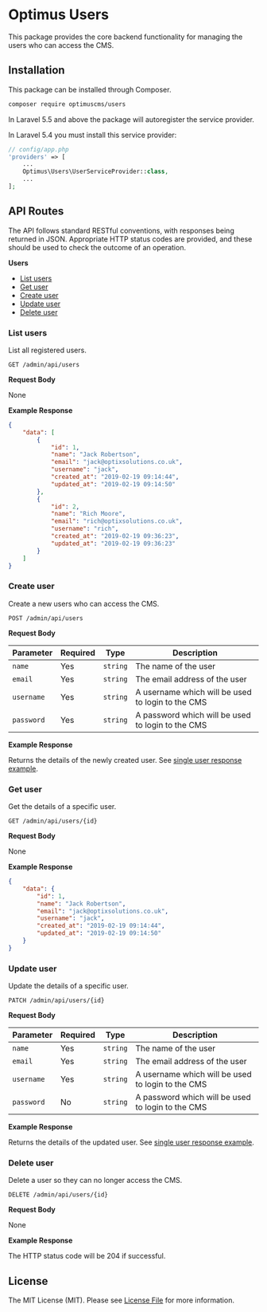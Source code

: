 # Optimus Users

This package provides the core backend functionality for managing the users who can access the CMS.

## Installation

This package can be installed through Composer.

```bash
composer require optimuscms/users
```

In Laravel 5.5 and above the package will autoregister the service provider. 

In Laravel 5.4 you must install this service provider:

```php
// config/app.php
'providers' => [
    ...
    Optimus\Users\UserServiceProvider::class,
    ...
];
```

## API Routes

The API follows standard RESTful conventions, with responses being returned in JSON. 
Appropriate HTTP status codes are provided, and these should be used to check the outcome of an operation.

**Users**

 - [List users](#list-users)
 - [Get user](#get-user)
 - [Create user](#create-user)
 - [Update user](#update-user)
 - [Delete user](#delete-user)

### List users

List all registered users.

```http
GET /admin/api/users
```

**Request Body**

None

**Example Response**

```json
{
    "data": [
        {
            "id": 1,
            "name": "Jack Robertson",
            "email": "jack@optixsolutions.co.uk",
            "username": "jack",
            "created_at": "2019-02-19 09:14:44",
            "updated_at": "2019-02-19 09:14:50"
        },
        {
            "id": 2,
            "name": "Rich Moore",
            "email": "rich@optixsolutions.co.uk",
            "username": "rich",
            "created_at": "2019-02-19 09:36:23",
            "updated_at": "2019-02-19 09:36:23"
        }
    ]
}
```

### Create user

Create a new users who can access the CMS.

```http
POST /admin/api/users
```

**Request Body**

| Parameter  | Required  | Type     | Description                                       |
|------------|-----------|----------|---------------------------------------------------|
| `name`     | Yes       | `string` | The name of the user                              |
| `email`    | Yes       | `string` | The email address of the user                     |
| `username` | Yes       | `string` | A username which will be used to login to the CMS |
| `password` | Yes       | `string` | A password which will be used to login to the CMS |

**Example Response**

Returns the details of the newly created user. See [single user response example](#get-user).

### Get user

Get the details of a specific user.

```http
GET /admin/api/users/{id}
```

**Request Body**

None

**Example Response**

```json
{
    "data": {
        "id": 1,
        "name": "Jack Robertson",
        "email": "jack@optixsolutions.co.uk",
        "username": "jack",
        "created_at": "2019-02-19 09:14:44",
        "updated_at": "2019-02-19 09:14:50"
    }
}
```

### Update user

Update the details of a specific user.

```http
PATCH /admin/api/users/{id}
```

**Request Body**

| Parameter  | Required | Type     | Description                                       |
|------------|----------|----------|---------------------------------------------------|
| `name`     | Yes      | `string` | The name of the user                              |
| `email`    | Yes      | `string` | The email address of the user                     |
| `username` | Yes      | `string` | A username which will be used to login to the CMS |
| `password` | No       | `string` | A password which will be used to login to the CMS |

**Example Response**

Returns the details of the updated user. See [single user response example](#get-user).

### Delete user

Delete a user so they can no longer access the CMS.

```http
DELETE /admin/api/users/{id}
```

**Request Body**

None

**Example Response**

The HTTP status code will be 204 if successful.

## License

The MIT License (MIT). Please see [License File](LICENSE.md) for more information.

